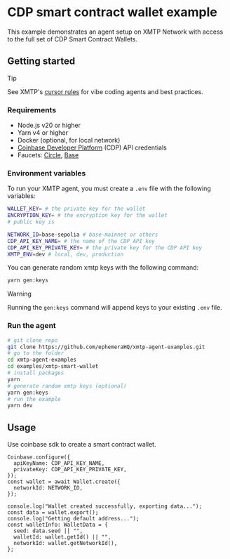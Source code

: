 # CDP smart contract wallet example

This example demonstrates an agent setup on XMTP Network with access to the full set of CDP Smart Contract Wallets.

## Getting started

> [!TIP]
> See XMTP's [cursor rules](/.cursor/README.md) for vibe coding agents and best practices.

### Requirements

- Node.js v20 or higher
- Yarn v4 or higher
- Docker (optional, for local network)
- [Coinbase Developer Platform](https://portal.cdp.coinbase.com) (CDP) API credentials
- Faucets: [Circle](https://faucet.circle.com), [Base](https://portal.cdp.coinbase.com/products/faucet)

### Environment variables

To run your XMTP agent, you must create a `.env` file with the following variables:

```bash
WALLET_KEY= # the private key for the wallet
ENCRYPTION_KEY= # the encryption key for the wallet
# public key is

NETWORK_ID=base-sepolia # base-mainnet or others
CDP_API_KEY_NAME= # the name of the CDP API key
CDP_API_KEY_PRIVATE_KEY= # the private key for the CDP API key
XMTP_ENV=dev # local, dev, production
```

You can generate random xmtp keys with the following command:

```bash
yarn gen:keys
```

> [!WARNING]
> Running the `gen:keys` command will append keys to your existing `.env` file.

### Run the agent

```bash
# git clone repo
git clone https://github.com/ephemeraHQ/xmtp-agent-examples.git
# go to the folder
cd xmtp-agent-examples
cd examples/xmtp-smart-wallet
# install packages
yarn
# generate random xmtp keys (optional)
yarn gen:keys
# run the example
yarn dev
```

## Usage

Use coinbase sdk to create a smart contract wallet.

```tsx
Coinbase.configure({
  apiKeyName: CDP_API_KEY_NAME,
  privateKey: CDP_API_KEY_PRIVATE_KEY,
});
const wallet = await Wallet.create({
  networkId: NETWORK_ID,
});

console.log("Wallet created successfully, exporting data...");
const data = wallet.export();
console.log("Getting default address...");
const walletInfo: WalletData = {
  seed: data.seed || "",
  walletId: wallet.getId() || "",
  networkId: wallet.getNetworkId(),
};
```

